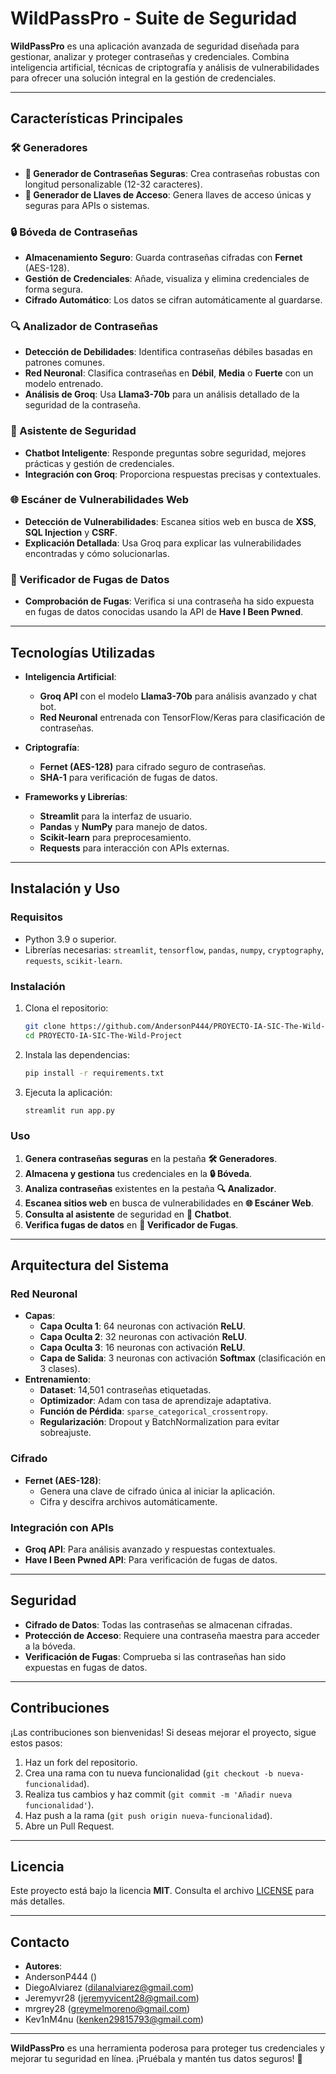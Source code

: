 # **WildPassPro - Suite de Seguridad**

**WildPassPro** es una aplicación avanzada de seguridad diseñada para gestionar, analizar y proteger contraseñas y credenciales. Combina inteligencia artificial, técnicas de criptografía y análisis de vulnerabilidades para ofrecer una solución integral en la gestión de credenciales.

---

## **Características Principales**

### **🛠️ Generadores**
- **🔑 Generador de Contraseñas Seguras**: Crea contraseñas robustas con longitud personalizable (12-32 caracteres).
- **🔑 Generador de Llaves de Acceso**: Genera llaves de acceso únicas y seguras para APIs o sistemas.

### **🔒 Bóveda de Contraseñas**
- **Almacenamiento Seguro**: Guarda contraseñas cifradas con **Fernet** (AES-128).
- **Gestión de Credenciales**: Añade, visualiza y elimina credenciales de forma segura.
- **Cifrado Automático**: Los datos se cifran automáticamente al guardarse.

### **🔍 Analizador de Contraseñas**
- **Detección de Debilidades**: Identifica contraseñas débiles basadas en patrones comunes.
- **Red Neuronal**: Clasifica contraseñas en **Débil**, **Media** o **Fuerte** con un modelo entrenado.
- **Análisis de Groq**: Usa **Llama3-70b** para un análisis detallado de la seguridad de la contraseña.

### **💬 Asistente de Seguridad**
- **Chatbot Inteligente**: Responde preguntas sobre seguridad, mejores prácticas y gestión de credenciales.
- **Integración con Groq**: Proporciona respuestas precisas y contextuales.

### **🌐 Escáner de Vulnerabilidades Web**
- **Detección de Vulnerabilidades**: Escanea sitios web en busca de **XSS**, **SQL Injection** y **CSRF**.
- **Explicación Detallada**: Usa Groq para explicar las vulnerabilidades encontradas y cómo solucionarlas.

### **🔐 Verificador de Fugas de Datos**
- **Comprobación de Fugas**: Verifica si una contraseña ha sido expuesta en fugas de datos conocidas usando la API de **Have I Been Pwned**.

---

## **Tecnologías Utilizadas**

- **Inteligencia Artificial**:
  - **Groq API** con el modelo **Llama3-70b** para análisis avanzado y chat bot.
  - **Red Neuronal** entrenada con TensorFlow/Keras para clasificación de contraseñas.
  
- **Criptografía**:
  - **Fernet (AES-128)** para cifrado seguro de contraseñas.
  - **SHA-1** para verificación de fugas de datos.

- **Frameworks y Librerías**:
  - **Streamlit** para la interfaz de usuario.
  - **Pandas** y **NumPy** para manejo de datos.
  - **Scikit-learn** para preprocesamiento.
  - **Requests** para interacción con APIs externas.

---

## **Instalación y Uso**

### **Requisitos**
- Python 3.9 o superior.
- Librerías necesarias: `streamlit`, `tensorflow`, `pandas`, `numpy`, `cryptography`, `requests`, `scikit-learn`.

### **Instalación**
1. Clona el repositorio:
   ```bash
   git clone https://github.com/AndersonP444/PROYECTO-IA-SIC-The-Wild-Project.git
   cd PROYECTO-IA-SIC-The-Wild-Project
   ```
2. Instala las dependencias:
   ```bash
   pip install -r requirements.txt
   ```
3. Ejecuta la aplicación:
   ```bash
   streamlit run app.py
   ```

### **Uso**
1. **Genera contraseñas seguras** en la pestaña **🛠️ Generadores**.
2. **Almacena y gestiona** tus credenciales en la **🔒 Bóveda**.
3. **Analiza contraseñas** existentes en la pestaña **🔍 Analizador**.
4. **Escanea sitios web** en busca de vulnerabilidades en **🌐 Escáner Web**.
5. **Consulta al asistente** de seguridad en **💬 Chatbot**.
6. **Verifica fugas de datos** en **🔐 Verificador de Fugas**.

---

## **Arquitectura del Sistema**

### **Red Neuronal**
- **Capas**:
  - **Capa Oculta 1**: 64 neuronas con activación **ReLU**.
  - **Capa Oculta 2**: 32 neuronas con activación **ReLU**.
  - **Capa Oculta 3**: 16 neuronas con activación **ReLU**.
  - **Capa de Salida**: 3 neuronas con activación **Softmax** (clasificación en 3 clases).
- **Entrenamiento**:
  - **Dataset**: 14,501 contraseñas etiquetadas.
  - **Optimizador**: Adam con tasa de aprendizaje adaptativa.
  - **Función de Pérdida**: `sparse_categorical_crossentropy`.
  - **Regularización**: Dropout y BatchNormalization para evitar sobreajuste.

### **Cifrado**
- **Fernet (AES-128)**:
  - Genera una clave de cifrado única al iniciar la aplicación.
  - Cifra y descifra archivos automáticamente.

### **Integración con APIs**
- **Groq API**: Para análisis avanzado y respuestas contextuales.
- **Have I Been Pwned API**: Para verificación de fugas de datos.

---

## **Seguridad**
- **Cifrado de Datos**: Todas las contraseñas se almacenan cifradas.
- **Protección de Acceso**: Requiere una contraseña maestra para acceder a la bóveda.
- **Verificación de Fugas**: Comprueba si las contraseñas han sido expuestas en fugas de datos.

---

## **Contribuciones**
¡Las contribuciones son bienvenidas! Si deseas mejorar el proyecto, sigue estos pasos:
1. Haz un fork del repositorio.
2. Crea una rama con tu nueva funcionalidad (`git checkout -b nueva-funcionalidad`).
3. Realiza tus cambios y haz commit (`git commit -m 'Añadir nueva funcionalidad'`).
4. Haz push a la rama (`git push origin nueva-funcionalidad`).
5. Abre un Pull Request.

---

## **Licencia**
Este proyecto está bajo la licencia **MIT**. Consulta el archivo [LICENSE](LICENSE) para más detalles.

---

## **Contacto**
- **Autores**:
- AndersonP444 ()
- DiegoAlviarez (dilanalviarez@gmail.com)
- Jeremyvr28 (jeremyvicent28@gmail.com)
- mrgrey28 (greymelmoreno@gmail.com)
- Kev1nM4nu (kenken29815793@gmail.com)


---

**WildPassPro** es una herramienta poderosa para proteger tus credenciales y mejorar tu seguridad en línea. ¡Pruébala y mantén tus datos seguros! 🔐
